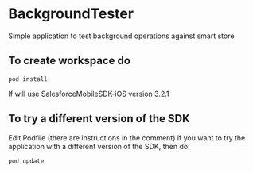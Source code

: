 # BackgroundTester
Simple application to test background operations against smart store

## To create workspace do
``` shell
pod install
```
If will use SalesforceMobileSDK-iOS version 3.2.1

## To try a different version of the SDK
Edit Podfile (there are instructions in the comment) if you want to try the application with a different version of the SDK, then do:
``` shell
pod update
```
